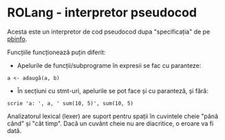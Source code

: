 # ROLang - interpretor pseudocod

Acesta este un interpretor de cod pseudocod dupa "specificația" de pe
[pbinfo](https://www.pbinfo.ro/articole/23972/limbajul-pseudocod).

Funcțiile funcționează puțin diferit:
 - Apelurile de funcții/subprograme în expresii se fac cu paranteze:
```
a <- adaugă(a, b)
```
 - În secțiuni cu stmt-uri, apelurile se pot face și cu paranteză, și fără:
```
scrie 'a: ', a, ' sum(10, 5)', sum(10, 5)
```

Analizatorul lexical (lexer) are suport pentru spații în cuvintele cheie "până
când" și "cât timp". Dacă un cuvânt cheie nu are diacritice, o eroare va fi
dată.

